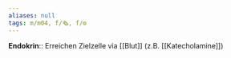 ```yaml
---
aliases: null
tags: m/m04, f/🗞️, f/⚙️
---
```

**Endokrin**:: Erreichen Zielzelle via [[Blut]] (z.B. [[Katecholamine]])